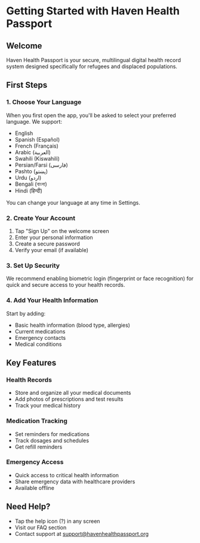 # Getting Started with Haven Health Passport

## Welcome
Haven Health Passport is your secure, multilingual digital health record system designed specifically for refugees and displaced populations.

## First Steps

### 1. Choose Your Language
When you first open the app, you'll be asked to select your preferred language. We support:
- English
- Spanish (Español)
- French (Français)
- Arabic (العربية)
- Swahili (Kiswahili)
- Persian/Farsi (فارسی)
- Pashto (پښتو)
- Urdu (اردو)
- Bengali (বাংলা)
- Hindi (हिन्दी)

You can change your language at any time in Settings.

### 2. Create Your Account
1. Tap "Sign Up" on the welcome screen
2. Enter your personal information
3. Create a secure password
4. Verify your email (if available)

### 3. Set Up Security
We recommend enabling biometric login (fingerprint or face recognition) for quick and secure access to your health records.

### 4. Add Your Health Information
Start by adding:
- Basic health information (blood type, allergies)
- Current medications
- Emergency contacts
- Medical conditions

## Key Features

### Health Records
- Store and organize all your medical documents
- Add photos of prescriptions and test results
- Track your medical history

### Medication Tracking
- Set reminders for medications
- Track dosages and schedules
- Get refill reminders

### Emergency Access
- Quick access to critical health information
- Share emergency data with healthcare providers
- Available offline

## Need Help?
- Tap the help icon (?) in any screen
- Visit our FAQ section
- Contact support at support@havenhealthpassport.org